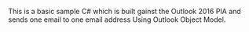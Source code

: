 This is a basic sample C# which is built gainst the Outlook 2016 PIA and sends one email to one email address Using Outlook Object Model.

